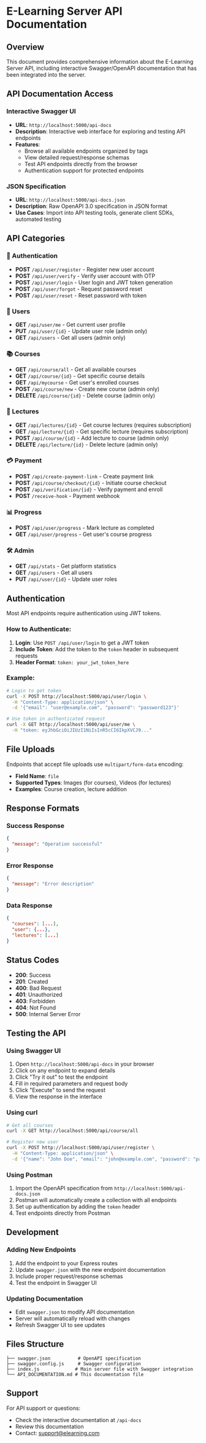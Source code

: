 # E-Learning Server API Documentation

## Overview

This document provides comprehensive information about the E-Learning Server API, including interactive Swagger/OpenAPI documentation that has been integrated into the server.

## API Documentation Access

### Interactive Swagger UI
- **URL**: `http://localhost:5000/api-docs`
- **Description**: Interactive web interface for exploring and testing API endpoints
- **Features**:
  - Browse all available endpoints organized by tags
  - View detailed request/response schemas
  - Test API endpoints directly from the browser
  - Authentication support for protected endpoints

### JSON Specification
- **URL**: `http://localhost:5000/api-docs.json`
- **Description**: Raw OpenAPI 3.0 specification in JSON format
- **Use Cases**: Import into API testing tools, generate client SDKs, automated testing

## API Categories

### 🔐 Authentication
- **POST** `/api/user/register` - Register new user account
- **POST** `/api/user/verify` - Verify user account with OTP
- **POST** `/api/user/login` - User login and JWT token generation
- **POST** `/api/user/forgot` - Request password reset
- **POST** `/api/user/reset` - Reset password with token

### 👤 Users
- **GET** `/api/user/me` - Get current user profile
- **PUT** `/api/user/{id}` - Update user role (admin only)
- **GET** `/api/users` - Get all users (admin only)

### 📚 Courses
- **GET** `/api/course/all` - Get all available courses
- **GET** `/api/course/{id}` - Get specific course details
- **GET** `/api/mycourse` - Get user's enrolled courses
- **POST** `/api/course/new` - Create new course (admin only)
- **DELETE** `/api/course/{id}` - Delete course (admin only)

### 🎥 Lectures
- **GET** `/api/lectures/{id}` - Get course lectures (requires subscription)
- **GET** `/api/lecture/{id}` - Get specific lecture (requires subscription)
- **POST** `/api/course/{id}` - Add lecture to course (admin only)
- **DELETE** `/api/lecture/{id}` - Delete lecture (admin only)

### 💳 Payment
- **POST** `/api/create-payment-link` - Create payment link
- **POST** `/api/course/checkout/{id}` - Initiate course checkout
- **POST** `/api/verification/{id}` - Verify payment and enroll
- **POST** `/receive-hook` - Payment webhook

### 📊 Progress
- **POST** `/api/user/progress` - Mark lecture as completed
- **GET** `/api/user/progress` - Get user's course progress

### 🛠️ Admin
- **GET** `/api/stats` - Get platform statistics
- **GET** `/api/users` - Get all users
- **PUT** `/api/user/{id}` - Update user roles

## Authentication

Most API endpoints require authentication using JWT tokens. 

### How to Authenticate:
1. **Login**: Use `POST /api/user/login` to get a JWT token
2. **Include Token**: Add the token to the `token` header in subsequent requests
3. **Header Format**: `token: your_jwt_token_here`

### Example:
```bash
# Login to get token
curl -X POST http://localhost:5000/api/user/login \
  -H "Content-Type: application/json" \
  -d '{"email": "user@example.com", "password": "password123"}'

# Use token in authenticated request
curl -X GET http://localhost:5000/api/user/me \
  -H "token: eyJhbGciOiJIUzI1NiIsInR5cCI6IkpXVCJ9..."
```

## File Uploads

Endpoints that accept file uploads use `multipart/form-data` encoding:
- **Field Name**: `file`
- **Supported Types**: Images (for courses), Videos (for lectures)
- **Examples**: Course creation, lecture addition

## Response Formats

### Success Response
```json
{
  "message": "Operation successful"
}
```

### Error Response
```json
{
  "message": "Error description"
}
```

### Data Response
```json
{
  "courses": [...],
  "user": {...},
  "lectures": [...]
}
```

## Status Codes

- **200**: Success
- **201**: Created
- **400**: Bad Request
- **401**: Unauthorized
- **403**: Forbidden
- **404**: Not Found
- **500**: Internal Server Error

## Testing the API

### Using Swagger UI
1. Open `http://localhost:5000/api-docs` in your browser
2. Click on any endpoint to expand details
3. Click "Try it out" to test the endpoint
4. Fill in required parameters and request body
5. Click "Execute" to send the request
6. View the response in the interface

### Using curl
```bash
# Get all courses
curl -X GET http://localhost:5000/api/course/all

# Register new user
curl -X POST http://localhost:5000/api/user/register \
  -H "Content-Type: application/json" \
  -d '{"name": "John Doe", "email": "john@example.com", "password": "password123"}'
```

### Using Postman
1. Import the OpenAPI specification from `http://localhost:5000/api-docs.json`
2. Postman will automatically create a collection with all endpoints
3. Set up authentication by adding the `token` header
4. Test endpoints directly from Postman

## Development

### Adding New Endpoints
1. Add the endpoint to your Express routes
2. Update `swagger.json` with the new endpoint documentation
3. Include proper request/response schemas
4. Test the endpoint in Swagger UI

### Updating Documentation
- Edit `swagger.json` to modify API documentation
- Server will automatically reload with changes
- Refresh Swagger UI to see updates

## Files Structure

```
├── swagger.json          # OpenAPI specification
├── swagger.config.js     # Swagger configuration
├── index.js             # Main server file with Swagger integration
└── API_DOCUMENTATION.md # This documentation file
```

## Support

For API support or questions:
- Check the interactive documentation at `/api-docs`
- Review this documentation
- Contact: support@elearning.com
